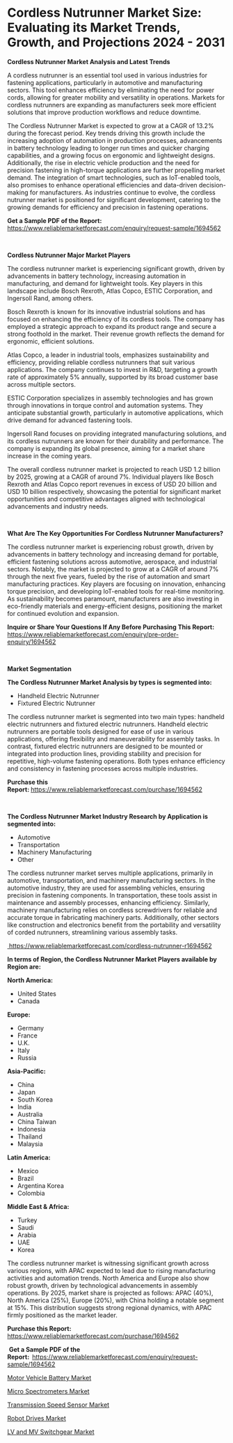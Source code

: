 <p><h1>Cordless Nutrunner Market Size: Evaluating its Market Trends, Growth, and Projections 2024 - 2031</h1></p><p><strong>Cordless Nutrunner Market Analysis and Latest Trends</strong></p>
<p><p>A cordless nutrunner is an essential tool used in various industries for fastening applications, particularly in automotive and manufacturing sectors. This tool enhances efficiency by eliminating the need for power cords, allowing for greater mobility and versatility in operations. Markets for cordless nutrunners are expanding as manufacturers seek more efficient solutions that improve production workflows and reduce downtime.</p><p>The Cordless Nutrunner Market is expected to grow at a CAGR of 13.2% during the forecast period. Key trends driving this growth include the increasing adoption of automation in production processes, advancements in battery technology leading to longer run times and quicker charging capabilities, and a growing focus on ergonomic and lightweight designs. Additionally, the rise in electric vehicle production and the need for precision fastening in high-torque applications are further propelling market demand. The integration of smart technologies, such as IoT-enabled tools, also promises to enhance operational efficiencies and data-driven decision-making for manufacturers. As industries continue to evolve, the cordless nutrunner market is positioned for significant development, catering to the growing demands for efficiency and precision in fastening operations.</p></p>
<p><strong>Get a Sample PDF of the Report:&nbsp;</strong> <a href="https://www.reliablemarketforecast.com/enquiry/request-sample/1694562?utm_campaign=1121&utm_medium=2&utm_source=Github&utm_content=ia&utm_term=06102024&utm_id=cordless-nutrunner">https://www.reliablemarketforecast.com/enquiry/request-sample/1694562</a></p>
<p>&nbsp;</p>
<p><strong>Cordless Nutrunner Major Market Players</strong></p>
<p><p>The cordless nutrunner market is experiencing significant growth, driven by advancements in battery technology, increasing automation in manufacturing, and demand for lightweight tools. Key players in this landscape include Bosch Rexroth, Atlas Copco, ESTIC Corporation, and Ingersoll Rand, among others.</p><p>Bosch Rexroth is known for its innovative industrial solutions and has focused on enhancing the efficiency of its cordless tools. The company has employed a strategic approach to expand its product range and secure a strong foothold in the market. Their revenue growth reflects the demand for ergonomic, efficient solutions.</p><p>Atlas Copco, a leader in industrial tools, emphasizes sustainability and efficiency, providing reliable cordless nutrunners that suit various applications. The company continues to invest in R&D, targeting a growth rate of approximately 5% annually, supported by its broad customer base across multiple sectors.</p><p>ESTIC Corporation specializes in assembly technologies and has grown through innovations in torque control and automation systems. They anticipate substantial growth, particularly in automotive applications, which drive demand for advanced fastening tools.</p><p>Ingersoll Rand focuses on providing integrated manufacturing solutions, and its cordless nutrunners are known for their durability and performance. The company is expanding its global presence, aiming for a market share increase in the coming years.</p><p>The overall cordless nutrunner market is projected to reach USD 1.2 billion by 2025, growing at a CAGR of around 7%. Individual players like Bosch Rexroth and Atlas Copco report revenues in excess of USD 20 billion and USD 10 billion respectively, showcasing the potential for significant market opportunities and competitive advantages aligned with technological advancements and industry needs.</p></p>
<p>&nbsp;</p>
<p><strong>What Are The Key Opportunities For Cordless Nutrunner Manufacturers?</strong></p>
<p><p>The cordless nutrunner market is experiencing robust growth, driven by advancements in battery technology and increasing demand for portable, efficient fastening solutions across automotive, aerospace, and industrial sectors. Notably, the market is projected to grow at a CAGR of around 7% through the next five years, fueled by the rise of automation and smart manufacturing practices. Key players are focusing on innovation, enhancing torque precision, and developing IoT-enabled tools for real-time monitoring. As sustainability becomes paramount, manufacturers are also investing in eco-friendly materials and energy-efficient designs, positioning the market for continued evolution and expansion.</p></p>
<p><strong>Inquire or Share Your Questions If Any Before Purchasing This Report:</strong> <a href="https://www.reliablemarketforecast.com/enquiry/pre-order-enquiry/1694562?utm_campaign=1121&utm_medium=2&utm_source=Github&utm_content=ia&utm_term=06102024&utm_id=cordless-nutrunner">https://www.reliablemarketforecast.com/enquiry/pre-order-enquiry/1694562</a></p>
<p>&nbsp;</p>
<p><strong>Market Segmentation</strong></p>
<p><strong>The Cordless Nutrunner Market Analysis by types is segmented into:</strong></p>
<p><ul><li>Handheld Electric Nutrunner</li><li>Fixtured Electric Nutrunner</li></ul></p>
<p><p>The cordless nutrunner market is segmented into two main types: handheld electric nutrunners and fixtured electric nutrunners. Handheld electric nutrunners are portable tools designed for ease of use in various applications, offering flexibility and maneuverability for assembly tasks. In contrast, fixtured electric nutrunners are designed to be mounted or integrated into production lines, providing stability and precision for repetitive, high-volume fastening operations. Both types enhance efficiency and consistency in fastening processes across multiple industries.</p></p>
<p><strong>Purchase this Report:&nbsp;</strong><a href="https://www.reliablemarketforecast.com/purchase/1694562?utm_campaign=1121&utm_medium=2&utm_source=Github&utm_content=ia&utm_term=06102024&utm_id=cordless-nutrunner">https://www.reliablemarketforecast.com/purchase/1694562</a></p>
<p>&nbsp;</p>
<p><strong>The Cordless Nutrunner Market Industry Research by Application is segmented into:</strong></p>
<p><ul><li>Automotive</li><li>Transportation</li><li>Machinery Manufacturing</li><li>Other</li></ul></p>
<p><p>The cordless nutrunner market serves multiple applications, primarily in automotive, transportation, and machinery manufacturing sectors. In the automotive industry, they are used for assembling vehicles, ensuring precision in fastening components. In transportation, these tools assist in maintenance and assembly processes, enhancing efficiency. Similarly, machinery manufacturing relies on cordless screwdrivers for reliable and accurate torque in fabricating machinery parts. Additionally, other sectors like construction and electronics benefit from the portability and versatility of corded nutrunners, streamlining various assembly tasks.</p></p>
<p><a href="https://www.reliablemarketforecast.com/cordless-nutrunner-r1694562?utm_campaign=1121&utm_medium=2&utm_source=Github&utm_content=ia&utm_term=06102024&utm_id=cordless-nutrunner">&nbsp;https://www.reliablemarketforecast.com/cordless-nutrunner-r1694562</a></p>
<p><strong>In terms of Region, the Cordless Nutrunner Market Players available by Region are:</strong></p>
<p>
    <p> <strong> North America: </strong>
        <ul>
            <li>United States</li>
            <li>Canada</li>
        </ul>
        </p> 
    <p> <strong> Europe: </strong>
        <ul>
            <li>Germany</li>
            <li>France</li>
            <li>U.K.</li>
            <li>Italy</li>
            <li>Russia</li>
        </ul>
        </p> 
    <p> <strong> Asia-Pacific: </strong>
        <ul>
            <li>China</li>
            <li>Japan</li>
            <li>South Korea</li>
            <li>India</li>
            <li>Australia</li>
            <li>China Taiwan</li>
            <li>Indonesia</li>
            <li>Thailand</li>
            <li>Malaysia</li>
        </ul>
        </p> 
    <p> <strong> Latin America: </strong>
        <ul>
            <li>Mexico</li>
            <li>Brazil</li>
            <li>Argentina Korea</li>
            <li>Colombia</li>
        </ul>
        </p> 
    <p> <strong> Middle East & Africa: </strong>
        <ul>
            <li>Turkey</li>
            <li>Saudi</li>
            <li>Arabia</li>
            <li>UAE</li>
            <li>Korea</li>
        </ul>
    </p>
    </p>
<p><p>The cordless nutrunner market is witnessing significant growth across various regions, with APAC expected to lead due to rising manufacturing activities and automation trends. North America and Europe also show robust growth, driven by technological advancements in assembly operations. By 2025, market share is projected as follows: APAC (40%), North America (25%), Europe (20%), with China holding a notable segment at 15%. This distribution suggests strong regional dynamics, with APAC firmly positioned as the market leader.</p></p>
<p><strong>Purchase this Report: </strong><a href="https://www.reliablemarketforecast.com/purchase/1694562?utm_campaign=1121&utm_medium=2&utm_source=Github&utm_content=ia&utm_term=06102024&utm_id=cordless-nutrunner">https://www.reliablemarketforecast.com/purchase/1694562</a></p>
<p>&nbsp;<strong>Get a Sample PDF of the Report:&nbsp;&nbsp;</strong><a href="https://www.reliablemarketforecast.com/enquiry/request-sample/1694562?utm_campaign=1121&utm_medium=2&utm_source=Github&utm_content=ia&utm_term=06102024&utm_id=cordless-nutrunner">https://www.reliablemarketforecast.com/enquiry/request-sample/1694562</a></p>
<p><strong></strong></p>
<p><p><a href="https://issuu.com/reportprime-2/docs/motor-vehicle-battery-market-size-2_6b46983650c477?utm_campaign=1121&utm_medium=2&utm_source=Github&utm_content=ia&utm_term=06102024&utm_id=cordless-nutrunner">Motor Vehicle Battery Market</a></p><p><a href="https://www.linkedin.com/pulse/regional-adaptations-global-micro-spectrometers-market-secoe?utm_campaign=1121&utm_medium=2&utm_source=Github&utm_content=ia&utm_term=06102024&utm_id=cordless-nutrunner">Micro Spectrometers Market</a></p><p><a href="https://www.linkedin.com/pulse/exploring-transmission-speed-sensor-market-dynamics-revenue-bgcae?utm_campaign=1121&utm_medium=2&utm_source=Github&utm_content=ia&utm_term=06102024&utm_id=cordless-nutrunner">Transmission Speed Sensor Market</a></p><p><a href="https://github.com/mabutironaldo/Market-Research-Report-List-6/blob/main/robot-drives-market.md?utm_campaign=1121&utm_medium=2&utm_source=Github&utm_content=ia&utm_term=06102024&utm_id=cordless-nutrunner">Robot Drives Market</a></p><p><a href="https://issuu.com/reportprime-2/docs/lv-and-mv-switchgear-market-size-20_bae42fc6f763b2?utm_campaign=1121&utm_medium=2&utm_source=Github&utm_content=ia&utm_term=06102024&utm_id=cordless-nutrunner">LV and MV Switchgear Market</a></p></p>